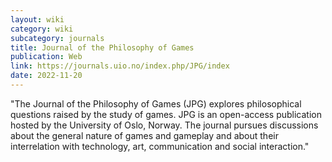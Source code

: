 ```yaml
---
layout: wiki
category: wiki
subcategory: journals
title: Journal of the Philosophy of Games
publication: Web
link: https://journals.uio.no/index.php/JPG/index
date: 2022-11-20
---
```


"The Journal of the Philosophy of Games (JPG) explores philosophical questions raised by the study of games. JPG is an open-access publication hosted by the University of Oslo, Norway. The journal pursues discussions about the general nature of games and gameplay and about their interrelation with technology, art, communication and social interaction."
